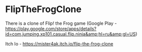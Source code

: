 # FlipTheFrogClone
There is a clone of Flip! the Frog game (Google Play - https://play.google.com/store/apps/details?id=com.jumping.xp101.casual.flip.ninja&amp;hl=ru&amp;gl=US)

Itch Io - https://mister4ak.itch.io/flip-the-frog-clone
